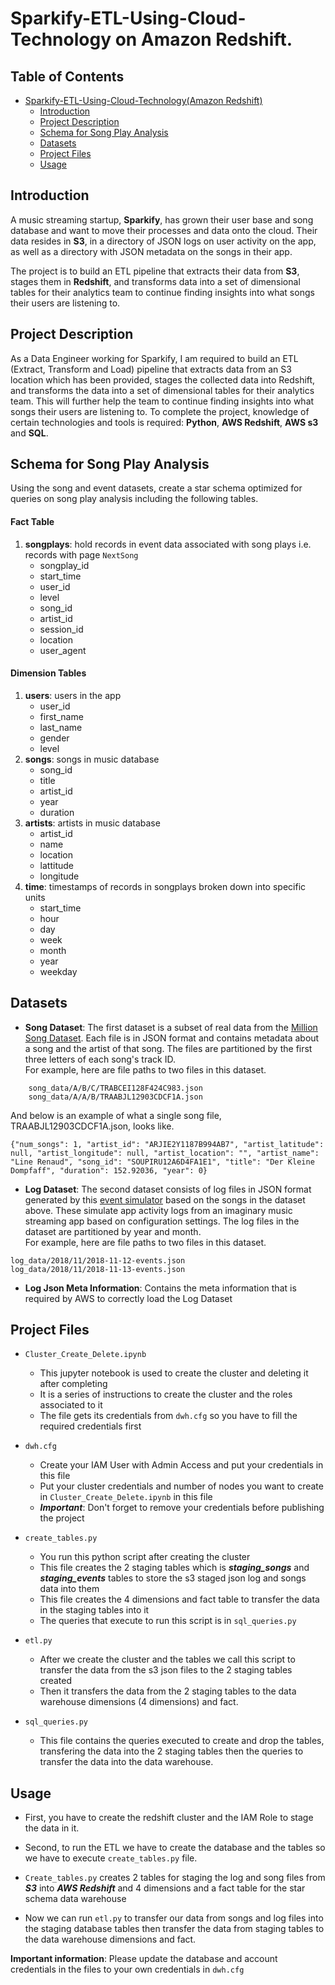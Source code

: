 # Sparkify-ETL-Using-Cloud-Technology on Amazon Redshift.

## Table of Contents

- [Sparkify-ETL-Using-Cloud-Technology(Amazon Redshift)](#sparkify-etl-amazon-redshift)
  - [Introduction](#introduction)
  - [Project Description](#project-description)
  - [Schema for Song Play Analysis](#usage)
  - [Datasets](#tools)
  - [Project Files](#project-files)
  - [Usage](#usage)

## Introduction

A music streaming startup, **Sparkify**, has grown their user base and song database and want to move their processes and data onto the cloud. Their data resides in **S3**, in a directory of JSON logs on user activity on the app, as well as a directory with JSON metadata on the songs in their app.

The project is to build an ETL pipeline that extracts their data from **S3**, stages them in **Redshift**, and transforms data into a set of dimensional tables for their analytics team to continue finding insights into what songs their users are listening to.

## Project Description
As a Data Engineer working for Sparkify, I am required to build an ETL (Extract, Transform and Load) pipeline that extracts data from an S3 location which has been provided, stages the collected data into Redshift, and transforms the data into a set of dimensional tables for their analytics team. This will further help the team to continue finding insights into what songs their users are listening to. To complete the project, knowledge of certain technologies and tools is required: **Python**, **AWS Redshift**, **AWS s3** and **SQL**. 

## Schema for Song Play Analysis

Using the song and event datasets, create a star schema optimized for queries on song play analysis including the following tables.

#### Fact Table
1. **songplays**: hold records in event data associated with song plays i.e. records with page `NextSong`
     * songplay_id
     * start_time
     * user_id
     * level
     * song_id
     * artist_id
     * session_id
     * location
     * user_agent
     
#### Dimension Tables
1. **users**: users in the app
     * user_id
     * first_name
     * last_name
     * gender
     * level
2. **songs**: songs in music database
    * song_id
    * title
    * artist_id
    * year
    * duration
3. **artists**: artists in music database
    * artist_id
    * name
    * location
    * lattitude
    * longitude
4. **time**: timestamps of records in songplays broken down into specific units
    * start_time
    * hour
    * day
    * week
    * month
    * year
    * weekday

## Datasets

* **Song Dataset**: The first dataset is a subset of real data from the [Million Song Dataset](http://millionsongdataset.com/). Each file is in JSON format and contains metadata about a song and the artist of that song. The files are partitioned by the first three letters of each song's track ID. <br>For example, here are file paths to two files in this dataset.
  
```
    song_data/A/B/C/TRABCEI128F424C983.json
    song_data/A/A/B/TRAABJL12903CDCF1A.json
```

And below is an example of what a single song file, TRAABJL12903CDCF1A.json, looks like.

```
{"num_songs": 1, "artist_id": "ARJIE2Y1187B994AB7", "artist_latitude": null, "artist_longitude": null, "artist_location": "", "artist_name": "Line Renaud", "song_id": "SOUPIRU12A6D4FA1E1", "title": "Der Kleine Dompfaff", "duration": 152.92036, "year": 0}
```

*  **Log Dataset**: The second dataset consists of log files in JSON format generated by this [event simulator](https://github.com/Interana/eventsim) based on the songs in the dataset above. These simulate app activity logs from an imaginary music streaming app based on configuration settings.
The log files in the dataset are partitioned by year and month. <br>For example, here are file paths to two files in this dataset.

```
log_data/2018/11/2018-11-12-events.json
log_data/2018/11/2018-11-13-events.json
```

*  **Log Json Meta Information**: Contains the meta information that is required by AWS to correctly load the Log Dataset

## Project Files

* `Cluster_Create_Delete.ipynb`
  * This jupyter notebook is used to create the cluster and deleting it after completing
  * It is a series of instructions to create the cluster and the roles associated to it
  * The file gets its credentials from `dwh.cfg` so you have to fill the required credentials first

* `dwh.cfg`
  * Create your IAM User with Admin Access and put your credentials in this file
  * Put your cluster credentials and number of nodes you want to create in `Cluster_Create_Delete.ipynb` in this file
  * **_Important_**: Don't forget to remove your credentials before publishing the project

* `create_tables.py`
  * You run this python script after creating the cluster
  * This file creates the 2 staging tables which is **_staging_songs_** and **_staging_events_** tables to store the s3 staged json log and songs data into them
  * This file creates the 4 dimensions and fact table to transfer the data in the staging tables into it
  * The queries that execute to run this script is in `sql_queries.py`

* `etl.py`
  * After we create the cluster and the tables we call this script to transfer the data from the s3 json files to the 2 staging tables created
  * Then it transfers the data from the 2 staging tables to the data warehouse dimensions (4 dimensions) and fact.

* `sql_queries.py`
  * This file contains the queries executed to create and drop the tables, transfering the data into the 2 staging tables then the queries to transfer the data into the data warehouse.

## Usage

* First, you have to create the redshift cluster and the IAM Role to stage the data in it.
  
* Second, to run the ETL we have to create the database and the tables so we have to execute `create_tables.py` file.
* `Create_tables.py` creates 2 tables for staging the log and song files from _**S3**_ into _**AWS Redshift**_ and 4 dimensions and a fact table for the star schema data warehouse

* Now we can run `etl.py` to transfer our data from songs and log files into the staging database tables then transfer the data from staging tables to the data warehouse dimensions and fact.

**Important information**: Please update the database and account credentials in the files to your own credentials in `dwh.cfg`






